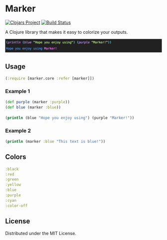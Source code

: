 # Marker 
[![Clojars Project](https://img.shields.io/clojars/v/marker.svg)](https://clojars.org/marker)
[![Build Status](https://travis-ci.org/chrisburgin95/marker.svg?branch=master)](https://travis-ci.org/chrisburgin95/marker)

A Clojure library that makes it easy to colorize your outputs.

![logo](./img/screenshot.png)

## Usage

```clj
(:require [marker.core :refer [marker]])
```

### Example 1
```clj
(def purple (marker :purple))
(def blue (marker :blue))

(println (blue "Hope you enjoy using") (purple "Marker!"))
```

### Example 2
```clj
(println (marker :blue "This text is blue!"))
```

## Colors

```clj
:black
:red
:green
:yellow
:blue
:purple
:cyan
:color-off
```

## License

Distributed under the MIT License.
